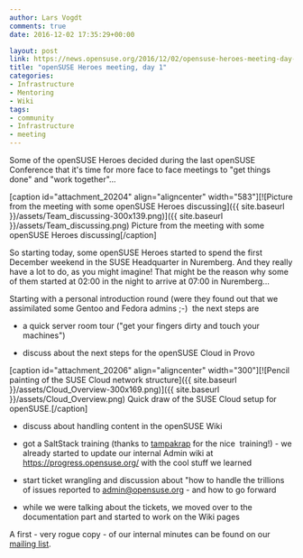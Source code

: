 ```yaml
---
author: Lars Vogdt
comments: true
date: 2016-12-02 17:35:29+00:00

layout: post
link: https://news.opensuse.org/2016/12/02/opensuse-heroes-meeting-day-1/
title: "openSUSE Heroes meeting, day 1"
categories:
- Infrastructure
- Mentoring
- Wiki
tags:
- community
- Infrastructure
- meeting
---
```

Some of the openSUSE Heroes decided during the last openSUSE Conference that it's time for more face to face meetings to "get things done" and "work together"...

[caption id="attachment_20204" align="aligncenter" width="583"][![Picture from the meeting with some openSUSE Heroes discussing]({{ site.baseurl }}/assets/Team_discussing-300x139.png)]({{ site.baseurl }}/assets/Team_discussing.png) Picture from the meeting with some openSUSE Heroes discussing[/caption]

So starting today, some openSUSE Heroes started to spend the first December weekend in the SUSE Headquarter in Nuremberg. And they really have a lot to do, as you might imagine! That might be the reason why some of them started at 02:00 in the night to arrive at 07:00 in Nuremberg...

<!-- more -->

Starting with a personal introduction round (were they found out that we assimilated some Gentoo and Fedora admins ;-)  the next steps are



 	
  * a quick server room tour ("get your fingers dirty and touch your machines")

 	
  * discuss about the next steps for the openSUSE Cloud in Provo

[caption id="attachment_20206" align="aligncenter" width="300"][![Pencil painting of the SUSE Cloud network structure]({{ site.baseurl }}/assets/Cloud_Overview-300x169.png)]({{ site.baseurl }}/assets/Cloud_Overview.png) Quick draw of the SUSE Cloud setup for openSUSE.[/caption]

 	
  * discuss about handling content in the openSUSE Wiki

 	
  * got a SaltStack training (thanks to [tampakrap](https://connect.opensuse.org/pg/profile/tampakrap) for the nice  training!) - we already started to update our internal Admin wiki at https://progress.opensuse.org/ with the cool stuff we learned

 	
  * start ticket wrangling and discussion about "how to handle the trillions of issues reported to admin@opensuse.org - and how to go forward

 	
  * while we were talking about the tickets, we moved over to the documentation part and started to work on the Wiki pages


A first - very rogue copy - of our internal minutes can be found on our [mailing list](https://lists.opensuse.org/heroes/2016-12/msg00001.html).		
